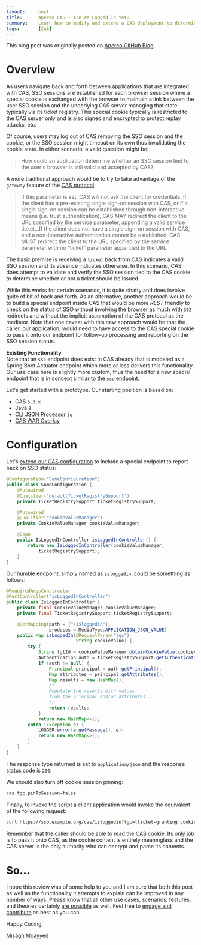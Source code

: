 ```yaml
---
layout:     post
title:      Apereo CAS - Are We Logged In Yet?
summary:    Learn how to modify and extend a CAS deployment to determine whether an SSO session is still valid and tied to a user authentication session.
tags:       [CAS]
---
```


<div class="alert alert-success"><i class="far fa-lightbulb"></i> This blog post was originally posted on <a href="https://github.com/apereo/apereo.github.io">Apereo GitHub Blog</a>.</div>

# Overview

As users navigate back and forth between applications that are integrated with CAS, SSO sessions are established for each browser session where a special cookie is exchanged with the browser to maintain a link between the user SSO session and the underlying CAS server managing that state typically via its ticket registry. This special cookie typically is restricted to the CAS server only and is also signed and encrypted to protect replay attacks, etc.

Of course, users may log out of CAS removing the SSO session and the cookie, or the SSO session might timeout on its own thus invalidating the cookie state. In either scenario, a valid question might be:

> How could an application determine whether an SSO session tied to the user's browser is still valid and accepted by CAS?

A more traditional approach would be to try to take advantage of the `gateway` feature of the [CAS protocol](https://apereo.github.io/cas/development/protocol/CAS-Protocol-Specification.html):

> If this parameter is set, CAS will not ask the client for credentials. If the client has a pre-existing single sign-on session with CAS, or if a single sign-on session can be established through non-interactive means (i.e. trust authentication), CAS MAY redirect the client to the URL specified by the service parameter, appending a valid service ticket...If the client does not have a single sign-on session with CAS, and a non-interactive authentication cannot be established, CAS MUST redirect the client to the URL specified by the service parameter with no “ticket” parameter appended to the URL.

The basic premise is receiving a `ticket` back from CAS indicates a valid SSO session and its absence indicates otherwise. In this scenario, CAS does attempt to validate and verify the SSO session tied to the CAS cookie to determine whether or not a ticket should be issued.

While this works for certain scenarios, it is quite chatty and does involve quite of bit of back and forth. As an alternative, another approach would be to build a special endpoint inside CAS that would be more *REST* friendly to check on the status of SSO without involving the browser as much with ‍`302` redirects and without the implicit assumption of the CAS protocol as the mediator. Note that one caveat with this new approach would be that the caller, our application, would need to have access to the CAS special cookie to pass it onto our endpoint for follow-up processing and reporting on the SSO session status.

<div class="alert alert-info">
<strong>Existing Functionality</strong><br/>Note that an <code>sso</code> endpoint does exist in CAS already that is modeled as a Spring Boot Actuator endpoint which more or less delivers this functionality. Our use case here is slightly more custom, thus the need for a new special endpoint that is in concept similar to the <code>sso</code> endpoint.
</div>

Let's get started with a prototype. Our starting position is based on:

- CAS `5.3.x`
- Java `8`
- [CLI JSON Processor `jq`](https://stedolan.github.io/jq/)
- [CAS WAR Overlay](https://github.com/apereo/cas-overlay-template/tree/5.3)

# Configuration

Let's [extend our CAS configuration](https://apereo.github.io/cas/5.3.x/installation/Configuration-Management-Extensions.html) to include a special endpoint to report back on SSO status:

```java
@Configuration("SomeConfiguration")
public class SomeConfiguration {
    @Autowired
    @Qualifier("defaultTicketRegistrySupport")
    private TicketRegistrySupport ticketRegistrySupport;

    @Autowired
    @Qualifier("cookieValueManager")
    private CookieValueManager cookieValueManager;

    @Bean
    public IsLoggedInController isLoggedInController() {
        return new IsLoggedInController(cookieValueManager,
            ticketRegistrySupport);
    }
}
```

Our humble endpoint, simply named as `isloggedin`, could be something as follows:

```java
@RequiredArgsConstructor
@RestController("isLoggedInController")
public class IsLoggedInController {
    private final CookieValueManager cookieValueManager;
    private final TicketRegistrySupport ticketRegistrySupport;

    @GetMapping(path = {"/isloggedin"},
                produces = MediaType.APPLICATION_JSON_VALUE)
    public Map isLoggedIn(@RequestParam("tgc")
                          String cookieValue) {
        try {
            String tgtId = cookieValueManager.obtainCookieValue(cookieValue, request);
            Authentication auth = ticketRegistrySupport.getAuthenticationFrom(tgtId);
            if (auth != null) {
                Principal principal = auth.getPrincipal();
                Map attributes = principal.getAttributes();
                Map results = new HashMap();
                /*
                Populate the results with values
                from the principal and/or attributes...
                */
                return results;
            }
            return new HashMap<>();
        catch (Exception e) {
            LOGGER.error(e.getMessage(), e);
            return new HashMap<>();
        }
    }
}
```

The response type returned is set to `application/json` and the response status code is `200`.

We should also turn off cookie session pinning:

```bash
cas.tgc.pinToSession=false
```

Finally, to invoke the script a client application would invoke the equivalent of the following request:

```bash
curl https://sso.example.org/cas/isloggedin?tgc=[ticket-granting cookie value]
```

Remember that the caller should be able to read the CAS cookie. Its only job is to pass it onto CAS, as the cookie content is entirely meaningless and the CAS server is the only authority who can decrypt and parse its contents.

# So...

I hope this review was of some help to you and I am sure that both this post as well as the functionality it attempts to explain can be improved in any number of ways. Please know that all other use cases, scenarios, features, and theories certainly [are possible](https://apereo.github.io/2017/02/18/onthe-theoryof-possibility/) as well. Feel free to [engage and contribute](https://apereo.github.io/cas/developer/Contributor-Guidelines.html) as best as you can.

Happy Coding,

[Misagh Moayyed](https://fawnoos.com)
